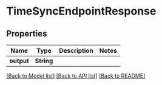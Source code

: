 # TimeSyncEndpointResponse

## Properties

Name | Type | Description | Notes
------------ | ------------- | ------------- | -------------
**output** | **String** |  | 

[[Back to Model list]](../#documentation-for-models) [[Back to API list]](../#documentation-for-api-endpoints) [[Back to README]](../)



